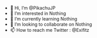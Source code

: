 - 👋 Hi, I’m @PikachuJP
- 👀 I’m interested in Nothing
- 🌱 I’m currently learning Nothing
- 💞️ I’m looking to collaborate on Nothing
- 📫 How to reach me Twitter : @Exifitz

<!---
PikachuJP/PikachuJP is a ✨ special ✨ repository because its `README.md` (this file) appears on your GitHub profile.
You can click the Preview link to take a look at your changes.
--->
